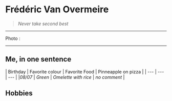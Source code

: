 # Frédéric Van Overmeire

>_Never take second best_

***

Photo : 
[](me.jpg)

***

## Me, in one sentence

| Birthday | Favorite colour | Favorite Food | Pinneapple on pizza |
| --- | --- | --- |
|*08/07* | *Green* | *Omelette with rice* | *no comment* |


## Hobbies



